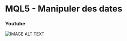 # MQL5 - Manipuler des dates

### Youtube

[![IMAGE ALT TEXT](http://img.youtube.com/vi/8lr-4tJ2KS0/0.jpg)](http://www.youtube.com/watch?v=8lr-4tJ2KS0 "MQL5 - Manipuler des dates")